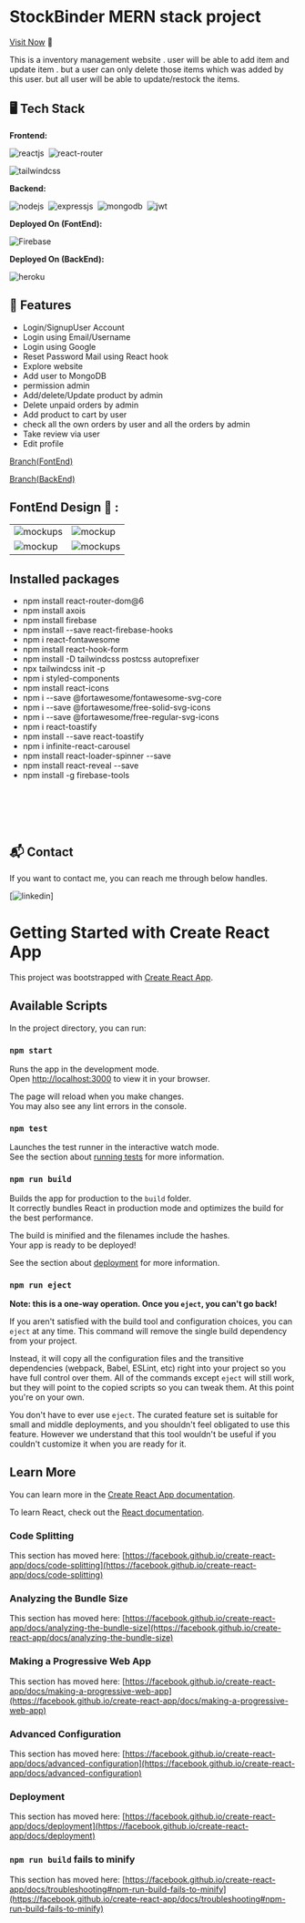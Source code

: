 # StockBinder MERN stack project

[Visit Now](https://stock-binder-ef7f4.web.app/) 🚀

This is a inventory management website . user will be able to add item and update item . but a user can only delete those items which was added by this user. but all user will be able to update/restock the items.

## 🖥️ Tech Stack

**Frontend:**

![reactjs](https://img.shields.io/badge/React-20232A?style=for-the-badge&logo=react&logoColor=61DAFB)&nbsp;
![react-router](https://img.shields.io/badge/React_Router-CA4245?style=for-the-badge&logo=react-router&logoColor=white)&nbsp;

![tailwindcss](https://img.shields.io/badge/Tailwind_CSS-38B2AC?style=for-the-badge&logo=tailwind-css&logoColor=white)&nbsp;

**Backend:**

![nodejs](https://img.shields.io/badge/Node.js-43853D?style=for-the-badge&logo=node.js&logoColor=white)&nbsp;
![expressjs](https://img.shields.io/badge/Express.js-000000?style=for-the-badge&logo=express&logoColor=white)&nbsp;
![mongodb](https://img.shields.io/badge/MongoDB-4EA94B?style=for-the-badge&logo=mongodb&logoColor=white)&nbsp;
![jwt](https://img.shields.io/badge/JWT-000000?style=for-the-badge&logo=JSON%20web%20tokens&logoColor=white)&nbsp;

**Deployed On (FontEnd):**

![Firebase](https://img.shields.io/badge/-Firebase-orange)

**Deployed On (BackEnd):**

![heroku](https://img.shields.io/badge/Heroku-430098?style=for-the-badge&logo=heroku&logoColor=white)

## 🚀 Features

- Login/SignupUser Account
- Login using Email/Username
- Login using Google
- Reset Password Mail using React hook
- Explore website
- Add user to MongoDB
- permission admin
- Add/delete/Update product by admin
- Delete unpaid orders by admin
- Add product to cart by user
- check all the own orders by user and all the orders by admin
- Take review via user
- Edit profile

[Branch(FontEnd)](https://github.com/programming-hero-web-course1/manufacturer-website-client-side-amanullha)

[Branch(BackEnd)](https://github.com/programming-hero-web-course1/manufacturer-website-server-side-amanullha)

## FontEnd Design 🙈 :

<table>
 
  <tr>
    <td><img src="https://i.ibb.co/MCFCXyv/Screenshot-from-2022-05-27-20-09-26.png" alt="mockups" /></td>
    <td><img src="https://i.ibb.co/z47PYGW/Screenshot-from-2022-05-27-20-09-33.png" alt="mockup" /></td>
    
  </tr>
   <tr>
    <td><img src="https://i.ibb.co/CVjPRKg/Screenshot-from-2022-05-27-20-09-38.png" alt="mockup" /></td>
    <td><img src="https://i.ibb.co/V2zjcHn/Screenshot-from-2022-05-27-20-09-55.png" alt="mockups" /></td>
  </tr>
</table>

## Installed packages

- npm install react-router-dom@6
- npm install axois
- npm install firebase
- npm install --save react-firebase-hooks
- npm i react-fontawesome
- npm install react-hook-form
- npm install -D tailwindcss postcss autoprefixer
- npx tailwindcss init -p
- npm i styled-components
- npm install react-icons
- npm i --save @fortawesome/fontawesome-svg-core
- npm i --save @fortawesome/free-solid-svg-icons
- npm i --save @fortawesome/free-regular-svg-icons
- npm i react-toastify
- npm install --save react-toastify
- npm i infinite-react-carousel
- npm install react-loader-spinner --save
- npm install react-reveal --save
- npm install -g firebase-tools

<br/>
<br/>
<br/>
<br/>
<h2>📬 Contact</h2>

If you want to contact me, you can reach me through below handles.

[![linkedin](https://www.linkedin.com/in/md-aman-ullha-9a9527161/)]

# Getting Started with Create React App

This project was bootstrapped with [Create React App](https://github.com/facebook/create-react-app).

## Available Scripts

In the project directory, you can run:

### `npm start`

Runs the app in the development mode.\
Open [http://localhost:3000](http://localhost:3000) to view it in your browser.

The page will reload when you make changes.\
You may also see any lint errors in the console.

### `npm test`

Launches the test runner in the interactive watch mode.\
See the section about [running tests](https://facebook.github.io/create-react-app/docs/running-tests) for more information.

### `npm run build`

Builds the app for production to the `build` folder.\
It correctly bundles React in production mode and optimizes the build for the best performance.

The build is minified and the filenames include the hashes.\
Your app is ready to be deployed!

See the section about [deployment](https://facebook.github.io/create-react-app/docs/deployment) for more information.

### `npm run eject`

**Note: this is a one-way operation. Once you `eject`, you can't go back!**

If you aren't satisfied with the build tool and configuration choices, you can `eject` at any time. This command will remove the single build dependency from your project.

Instead, it will copy all the configuration files and the transitive dependencies (webpack, Babel, ESLint, etc) right into your project so you have full control over them. All of the commands except `eject` will still work, but they will point to the copied scripts so you can tweak them. At this point you're on your own.

You don't have to ever use `eject`. The curated feature set is suitable for small and middle deployments, and you shouldn't feel obligated to use this feature. However we understand that this tool wouldn't be useful if you couldn't customize it when you are ready for it.

## Learn More

You can learn more in the [Create React App documentation](https://facebook.github.io/create-react-app/docs/getting-started).

To learn React, check out the [React documentation](https://reactjs.org/).

### Code Splitting

This section has moved here: [https://facebook.github.io/create-react-app/docs/code-splitting](https://facebook.github.io/create-react-app/docs/code-splitting)

### Analyzing the Bundle Size

This section has moved here: [https://facebook.github.io/create-react-app/docs/analyzing-the-bundle-size](https://facebook.github.io/create-react-app/docs/analyzing-the-bundle-size)

### Making a Progressive Web App

This section has moved here: [https://facebook.github.io/create-react-app/docs/making-a-progressive-web-app](https://facebook.github.io/create-react-app/docs/making-a-progressive-web-app)

### Advanced Configuration

This section has moved here: [https://facebook.github.io/create-react-app/docs/advanced-configuration](https://facebook.github.io/create-react-app/docs/advanced-configuration)

### Deployment

This section has moved here: [https://facebook.github.io/create-react-app/docs/deployment](https://facebook.github.io/create-react-app/docs/deployment)

### `npm run build` fails to minify

This section has moved here: [https://facebook.github.io/create-react-app/docs/troubleshooting#npm-run-build-fails-to-minify](https://facebook.github.io/create-react-app/docs/troubleshooting#npm-run-build-fails-to-minify)

